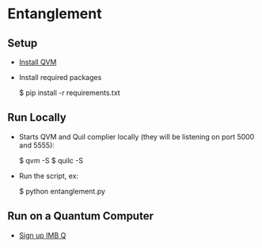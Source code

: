 # Entanglement

## Setup

- [Install
QVM](http://docs.rigetti.com/en/stable/start.html#downloading-the-qvm-and-compiler)
- Install required packages

    $ pip install -r requirements.txt

## Run Locally

- Starts QVM and Quil complier locally (they will be listening on port 5000 and
    5555):

    $ qvm -S
    $ quilc -S

- Run the script, ex:

    $ python entanglement.py

## Run on a Quantum Computer

- [Sign up IMB Q](https://www.ibm.com/quantum-computing/technology/experience/)
